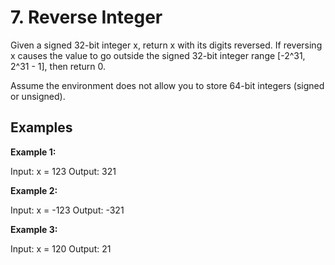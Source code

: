 # 7. Reverse Integer
Given a signed 32-bit integer x, return x with its digits reversed. If reversing x causes the value to go outside the signed 32-bit integer range [-2^31, 2^31 - 1], then return 0.

Assume the environment does not allow you to store 64-bit integers (signed or unsigned).

## Examples

**Example 1:**

Input: x = 123
Output: 321


**Example 2:**

Input: x = -123
Output: -321


**Example 3:**

Input: x = 120
Output: 21